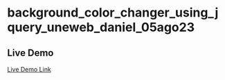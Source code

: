 # background_color_changer_using_jquery_uneweb_daniel_05ago23

## Live Demo

[Live Demo Link](http://Danielfinx.github.io/background_color_changer_using_jquery_uneweb_daniel_05ago23)
